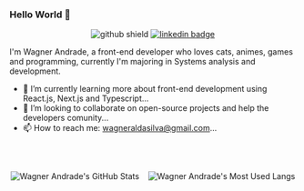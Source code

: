 ### Hello World 👋
<div align="center">

![github shield](https://img.shields.io/github/followers/reingaw?logo=github&style=for-the-badge) [![linkedin badge](https://img.shields.io/badge/-Wagner%20Andrade-blue?style=for-the-badge&logo=Linkedin&logoColor=white&link=https://www.linkedin.com/in/wagnerzao/)](https://linkedin.com/in/wagnerzao)
<br />
</div>

I'm Wagner Andrade, a front-end developer who loves cats, animes, games and programming, currently I'm majoring in Systems analysis and development.

- 🌱 I’m currently learning more about front-end development using React.js, Next.js and Typescript...
- 👯 I’m looking to collaborate on open-source projects and help the developers comunity...
- 📫 How to reach me: [wagneraldasilva@gmail.com](mailto://wagneraldasilva@gmail.com)...

<br />

<!--
**Reingaw/reingaw** is a ✨ _special_ ✨ repository because its `README.md` (this file) appears on your GitHub profile.

Here are some ideas to get you started:

- 🔭 I’m currently working on ...
- 🌱 I’m currently learning more about front-end development using React.js, Next.js and Typescript...
- 👯 I’m looking to collaborate on ...
- 🤔 I’m looking for help with ...
- 💬 Ask me about ...
- 📫 How to reach me: ...
- 😄 Pronouns: ...
- ⚡ Fun fact: ...
-->

<br />

<div align="center">

  ![Wagner Andrade's GitHub Stats](https://github-readme-stats.vercel.app/api?username=reingaw&theme=github_dark&show_icons=true)&nbsp; &nbsp;
![Wagner Andrade's Most Used Langs](https://github-readme-stats.vercel.app/api/top-langs/?username=Reingaw&theme=github_dark&show_icons=true&layout=compact)  
</div>
